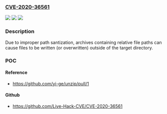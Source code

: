 ### [CVE-2020-36561](https://cve.mitre.org/cgi-bin/cvename.cgi?name=CVE-2020-36561)
![](https://img.shields.io/static/v1?label=Product&message=github.com%2Fyi-ge%2Funzip&color=blue)
![](https://img.shields.io/static/v1?label=Version&message=%3D%200%20&color=brighgreen)
![](https://img.shields.io/static/v1?label=Vulnerability&message=CWE%2029%3A%20Path%20Traversal%3A%20%22%5C..%5Cfilename%22&color=brighgreen)

### Description

Due to improper path santization, archives containing relative file paths can cause files to be written (or overwritten) outside of the target directory.

### POC

#### Reference
- https://github.com/yi-ge/unzip/pull/1

#### Github
- https://github.com/Live-Hack-CVE/CVE-2020-36561

